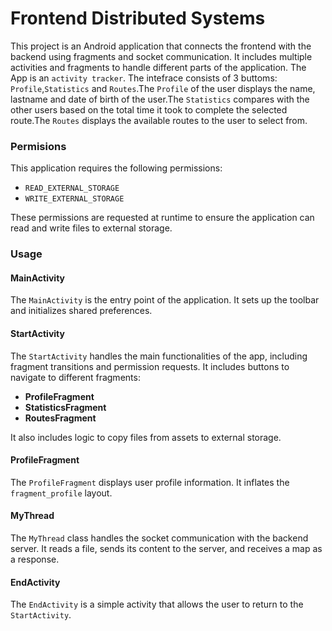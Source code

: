 # Frontend Distributed Systems
This project is an Android application that connects the frontend with the backend using fragments and socket
communication. It includes multiple activities and fragments to handle different parts of the application. The App is an `activity tracker`. The intefrace consists of 3 buttoms: `Profile`,`Statistics` and `Routes`.The `Profile` of the user displays the name, lastname and date of birth of the user.The `Statistics` compares with the other users based on the total time it took to complete the selected route.The `Routes` displays the available routes to the user to select from.

### Permisions
This application requires the following permissions:
* `READ_EXTERNAL_STORAGE`
* `WRITE_EXTERNAL_STORAGE`
  
These permissions are requested at runtime to ensure the application can read and write files to external storage.
### Usage

#### MainActivity
The `MainActivity` is the entry point of the application. It sets up the toolbar and initializes shared preferences.

#### StartActivity
The `StartActivity` handles the main functionalities of the app, including fragment transitions and permission requests. It includes buttons to navigate to different fragments:

* **ProfileFragment**
* **StatisticsFragment**
* **RoutesFragment**

It also includes logic to copy files from assets to external storage.

#### ProfileFragment
The `ProfileFragment` displays user profile information. It inflates the `fragment_profile` layout.

#### MyThread
The `MyThread` class handles the socket communication with the backend server. It reads a file, sends its content to the server, and receives a map as a response.

#### EndActivity
The `EndActivity` is a simple activity that allows the user to return to the `StartActivity`.
